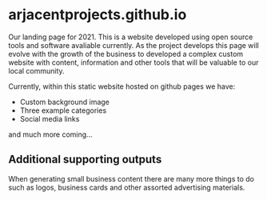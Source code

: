 # arjacentprojects.github.io

Our landing page for 2021. This is a website developed using open source tools and software avaliable currently. As the project develops this page will evolve with the growth of the business to developed a complex custom website with content, information and other tools that will be valuable to our local community.

Currently, within this static website hosted on github pages we have:

- Custom background image
- Three example categories
- Social media links

and much more coming...

## Additional supporting outputs

When generating small business content there are many more things to do such as logos,
business cards and other assorted advertising materials.

